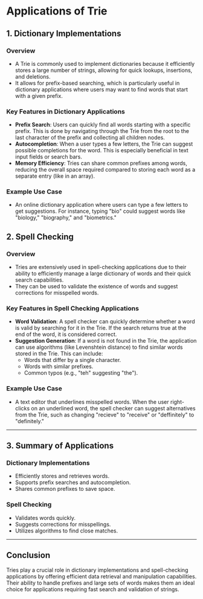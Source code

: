 # **Applications of Trie**

## **1. Dictionary Implementations**

### **Overview**
- A Trie is commonly used to implement dictionaries because it efficiently stores a large number of strings, allowing for quick lookups, insertions, and deletions.
- It allows for prefix-based searching, which is particularly useful in dictionary applications where users may want to find words that start with a given prefix.

### **Key Features in Dictionary Applications**
- **Prefix Search**: Users can quickly find all words starting with a specific prefix. This is done by navigating through the Trie from the root to the last character of the prefix and collecting all children nodes.
- **Autocompletion**: When a user types a few letters, the Trie can suggest possible completions for the word. This is especially beneficial in text input fields or search bars.
- **Memory Efficiency**: Tries can share common prefixes among words, reducing the overall space required compared to storing each word as a separate entry (like in an array).

### **Example Use Case**
- An online dictionary application where users can type a few letters to get suggestions. For instance, typing "bio" could suggest words like "biology," "biography," and "biometrics."

## **2. Spell Checking**

### **Overview**
- Tries are extensively used in spell-checking applications due to their ability to efficiently manage a large dictionary of words and their quick search capabilities.
- They can be used to validate the existence of words and suggest corrections for misspelled words.

### **Key Features in Spell Checking Applications**
- **Word Validation**: A spell checker can quickly determine whether a word is valid by searching for it in the Trie. If the search returns true at the end of the word, it is considered correct.
- **Suggestion Generation**: If a word is not found in the Trie, the application can use algorithms (like Levenshtein distance) to find similar words stored in the Trie. This can include:
  - Words that differ by a single character.
  - Words with similar prefixes.
  - Common typos (e.g., "teh" suggesting "the").
  
### **Example Use Case**
- A text editor that underlines misspelled words. When the user right-clicks on an underlined word, the spell checker can suggest alternatives from the Trie, such as changing "recieve" to "receive" or "deffinitely" to "definitely."

---

## **3. Summary of Applications**

### **Dictionary Implementations**
- Efficiently stores and retrieves words.
- Supports prefix searches and autocompletion.
- Shares common prefixes to save space.

### **Spell Checking**
- Validates words quickly.
- Suggests corrections for misspellings.
- Utilizes algorithms to find close matches.

---

## **Conclusion**
Tries play a crucial role in dictionary implementations and spell-checking applications by offering efficient data retrieval and manipulation capabilities. Their ability to handle prefixes and large sets of words makes them an ideal choice for applications requiring fast search and validation of strings.
